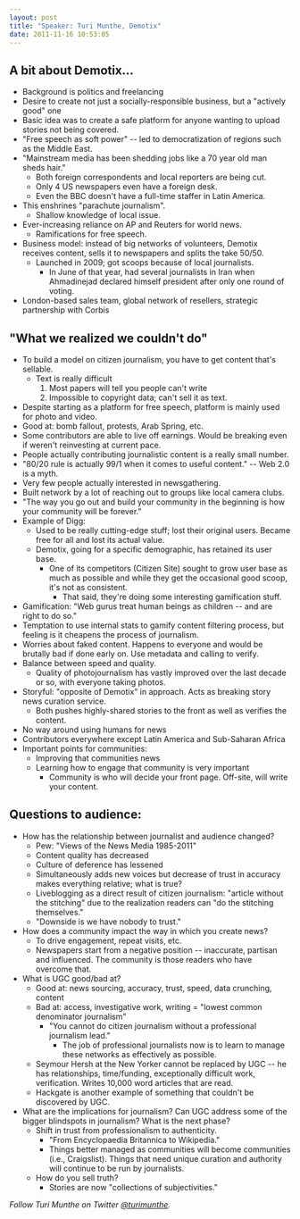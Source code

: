 ```yaml
---
layout: post
title: "Speaker: Turi Munthe, Demotix"
date: 2011-11-16 10:53:05
---
```


## A bit about Demotix...
+ Background is politics and freelancing
+ Desire to create not just a socially-responsible business, but a "actively good" one
+ Basic idea was to create a safe platform for anyone wanting to upload stories not being covered.
+ "Free speech as soft power" -- led to democratization of regions such as the Middle East.
+ "Mainstream media has been shedding jobs like a 70 year old man sheds hair."
    + Both foreign correspondents and local reporters are being cut.
    + Only 4 US newspapers even have a foreign desk.
    + Even the BBC doesn't have a full-time staffer in Latin America.
+ This enshrines "parachute journalism".
    + Shallow knowledge of local issue.
+ Ever-increasing reliance on AP and Reuters for world news. 
    + Ramifications for free speech.
+ Business model: instead of big networks of volunteers, Demotix receives content, sells it to newspapers and splits the take 50/50.
    + Launched in 2009; got scoops because of local journalists.
        + In June of that year, had several journalists in Iran when Ahmadinejad declared himself president after only one round of voting.
+ London-based sales team, global network of resellers, strategic partnership with Corbis

## "What we realized we couldn't do"
+ To build a model on citizen journalism, you have to get content that's sellable. 
    + Text is really difficult
         1. Most papers will tell you people can't write
         2. Impossible to copyright data; can't sell it as text.
+ Despite starting as a platform for free speech, platform is mainly used for photo and video.
+ Good at: bomb fallout, protests, Arab Spring, etc. 
+ Some contributors are able to live off earnings. Would be breaking even if weren't reinvesting at current pace.
+ People actually contributing journalistic content is a really small number.
+ "80/20 rule is actually 99/1 when it comes to useful content." -- Web 2.0 is a myth.
+ Very few people actually interested in newsgathering. 
+ Built network by a lot of reaching out to groups like local camera clubs.
+ "The way you go out and build your community in the beginning is how your community will be forever."
+ Example of Digg:
    + Used to be really cutting-edge stuff; lost their original users. Became free for all and lost its actual value.
    + Demotix, going for a specific demographic, has retained its user base.
        + One of its competitors (Citizen Site) sought to grow user base as much as possible and while they get the occasional good scoop, it's not as consistent.
            + That said, they're doing some interesting gamification stuff.
+ Gamification: "Web gurus treat human beings as children -- and are right to do so."
+ Temptation to use internal stats to gamify content filtering process, but feeling is it cheapens the process of journalism.
+ Worries about faked content. Happens to everyone and would be brutally bad if done early on. Use metadata and calling to verify.
+ Balance between speed and quality. 
    + Quality of photojournalism has vastly improved over the last decade or so, with everyone taking photos.
+ Storyful: "opposite of Demotix" in approach. Acts as breaking story news curation service.
    + Both pushes highly-shared stories to the front as well as verifies the content.
+ No way around using humans for news
+ Contributors everywhere except Latin America and Sub-Saharan Africa
+ Important points for communities:
    + Improving that communities news
    + Learning how to engage that community is very important
         + Community is who will decide your front page. Off-site, will write your content.

## Questions to audience:
+ How has the relationship between journalist and audience changed?
    + Pew: "Views of the News Media 1985-2011"
    + Content quality has decreased
    + Culture of deference has lessened
    + Simultaneously adds new voices but decrease of trust in accuracy makes everything relative; what is true?
    + Liveblogging as a direct result of citizen journalism: "article without the stitching" due to the realization readers can "do the stitching themselves."
    + "Downside is we have nobody to trust."
+ How does a community impact the way in which you create news?
    + To drive engagement, repeat visits, etc.
    + Newspapers start from a negative position -- inaccurate, partisan and influenced. The community is those readers who have overcome that.
+ What is UGC good/bad at?
    + Good at: news sourcing, accuracy, trust, speed, data crunching, content
    + Bad at: access, investigative work, writing = "lowest common denominator journalism"
        + "You cannot do citizen journalism without a professional journalism lead."
            + The job of professional journalists now is to learn to manage these networks as effectively as possible.
    + Seymour Hersh at the New Yorker cannot be replaced by UGC -- he has relationships, time/funding, exceptionally difficult work, verification. Writes 10,000 word articles that are read. 
    + Hackgate is another example of something that couldn't be discovered by UGC.
+ What are the implications for journalism? Can UGC address some of the bigger blindspots in journalism? What is the next phase?
    + Shift in trust from professionalism to authenticity. 
        + "From Encyclopaedia Britannica to Wikipedia."
        + Things better managed as communities will become communities (i.e., Craigslist). Things that need unique curation and authority will continue to be run by journalists.
    + How do you sell truth?
        + Stories are now "collections of subjectivities."

*Follow Turi Munthe on Twitter [@turimunthe](http://twitter.com/turimunthe).*